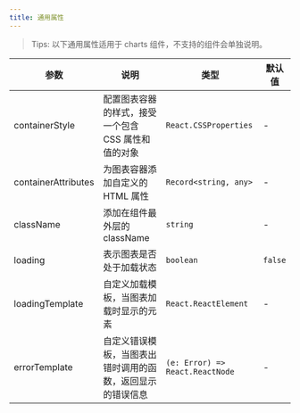 ```yaml
---
title: 通用属性
---
```


> Tips: 以下通用属性适用于 charts 组件，不支持的组件会单独说明。

| 参数                | 说明                                                       | 类型                            | 默认值  |
| ------------------- | ---------------------------------------------------------- | ------------------------------- | ------- |
| containerStyle      | 配置图表容器的样式，接受一个包含 CSS 属性和值的对象        | `React.CSSProperties`           | -       |
| containerAttributes | 为图表容器添加自定义的 HTML 属性                           | `Record<string, any>`           | -       |
| className           | 添加在组件最外层的 className                               | `string`                        | -       |
| loading             | 表示图表是否处于加载状态                                   | `boolean`                       | `false` |
| loadingTemplate     | 自定义加载模板，当图表加载时显示的元素                     | `React.ReactElement`            | -       |
| errorTemplate       | 自定义错误模板，当图表出错时调用的函数，返回显示的错误信息 | `(e: Error) => React.ReactNode` | -       |
